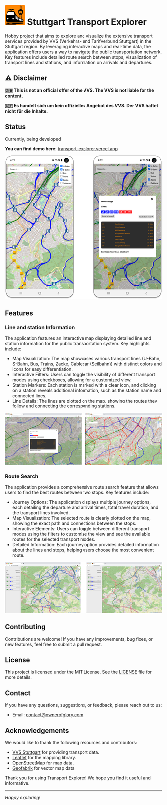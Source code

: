 # ![](./docs/logo64x64.png) Stuttgart Transport Explorer

Hobby project that aims to explore and visualize the extensive transport services provided by VVS (Verkehrs- und Tarifverbund Stuttgart) in the Stuttgart region. 
By leveraging interactive maps and real-time data, the application offers users a way to navigate the public transportation network. 
Key features include detailed route search between stops, visualization of transport lines and stations, and information on arrivals and departures. 

## ⚠️ Disclaimer

**🇬🇧 This is not an official offer of the VVS. The VVS is not liable for the content.**

**🇩🇪 Es handelt sich um kein offizielles Angebot des VVS. Der VVS haftet nicht für die Inhalte.**

## Status
Currently, being developed

**You can find demo here**: [transport-explorer.vercel.app](https://transport-explorer.vercel.app/)

![](./docs/mobile.png)

## Features

### Line and station Information
The application features an interactive map displaying detailed line and station information for the public transportation system. Key highlights include:

- Map Visualization: The map showcases various transport lines (U-Bahn, S-Bahn, Bus, Trains, Zacke, Cablecar (Seilbahn)) with distinct colors and icons for easy differentiation.
- Interactive Filters: Users can toggle the visibility of different transport modes using checkboxes, allowing for a customized view.
- Station Markers: Each station is marked with a clear icon, and clicking on a station reveals additional information, such as the station name and connected lines.
- Line Details: The lines are plotted on the map, showing the routes they follow and connecting the corresponding stations.

![](./docs/screen-station-info.png)

### Route Search
The application provides a comprehensive route search feature that allows users to find the best routes between two stops. Key features include:

- Journey Options: The application displays multiple journey options, each detailing the departure and arrival times, total travel duration, and the transport lines involved.
- Map Visualization: The selected route is clearly plotted on the map, showing the exact path and connections between the stops.
- Interactive Elements: Users can toggle between different transport modes using the filters to customize the view and see the available routes for the selected transport modes.
- Detailed Information: Each journey option provides detailed information about the lines and stops, helping users choose the most convenient route.

![](./docs/screen-journey-search.png)

## Contributing

Contributions are welcome! If you have any improvements, bug fixes, or new features, feel free to submit a pull request. 

## License

This project is licensed under the MIT License. See the [LICENSE](LICENSE) file for more details.

## Contact

If you have any questions, suggestions, or feedback, please reach out to us:

- Email: [contact@ownerofglory.com](mailto:contact@ownerofglory.com)

## Acknowledgements

We would like to thank the following resources and contributors:

- [VVS Stuttgart](https://www.vvs.de/) for providing transport data.
- [Leaflet](https://leafletjs.com/) for the mapping library.
- [OpenStreetMap](https://www.openstreetmap.org/) for map data.
- [Geofabrik](https://www.geofabrik.de/) for vector map data

Thank you for using Transport Explorer! We hope you find it useful and informative.

---

*Happy exploring!*
